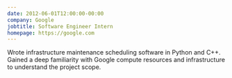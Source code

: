 ```yaml
---
date: 2012-06-01T12:00:00-00:00
company: Google
jobtitle: Software Engineer Intern
homepage: https://google.com
---
```


Wrote infrastructure maintenance scheduling software in Python and C++. Gained
a deep familiarity with Google compute resources and infrastructure to
understand the project scope.
